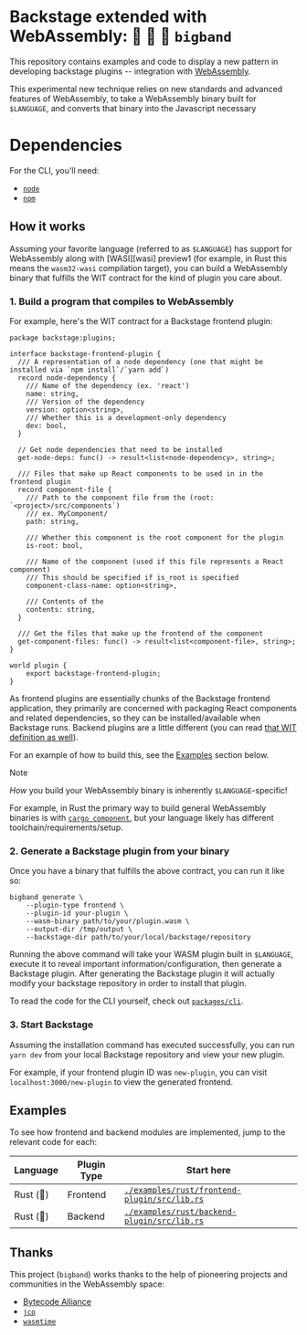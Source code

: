 # Backstage extended with WebAssembly: 🥁 🎸 🎤 `bigband`

This repository contains examples and code to display a new pattern in developing backstage plugins -- integration with [WebAssembly][wasm].

This experimental new technique relies on new standards and advanced features of WebAssembly, to take a WebAssembly binary built for `$LANGUAGE`, and converts that binary into the Javascript necessary

[wasm]: https://webassembly.org

# Dependencies

For the CLI, you'll need:
- [`node`](https://nodejs.org)
- [`npm`](https://docs.npmjs.com/downloading-and-installing-node-js-and-npm)

## How it works

Assuming your favorite language (referred to as `$LANGUAGE`) has support for WebAssembly along with [WASI][wasi] preview1 (for example, in Rust this means the `wasm32-wasi` compilation target), you can build a WebAssembly binary that fulfills the WIT contract for the kind of plugin you care about. 

### 1. Build a program that compiles to WebAssembly 

For example, here's the WIT contract for a Backstage frontend plugin:

```wit
package backstage:plugins;

interface backstage-frontend-plugin {
  /// A representation of a node dependency (one that might be installed via `npm install`/`yarn add`)
  record node-dependency {
    /// Name of the dependency (ex. 'react')
    name: string,
    /// Version of the dependency
    version: option<string>,
    /// Whether this is a development-only dependency
    dev: bool,
  }

  // Get node dependencies that need to be installed
  get-node-deps: func() -> result<list<node-dependency>, string>;

  /// Files that make up React components to be used in in the frontend plugin
  record component-file {
    /// Path to the component file from the (root: `<project>/src/components`)
    /// ex. MyComponent/
    path: string,

    /// Whether this component is the root component for the plugin
    is-root: bool,

    /// Name of the component (used if this file represents a React component)
    /// This should be specified if is_root is specified
    component-class-name: option<string>,

    /// Contents of the
    contents: string,
  }

  /// Get the files that make up the frontend of the component
  get-component-files: func() -> result<list<component-file>, string>;
}

world plugin {
    export backstage-frontend-plugin;
}
```

As frontend plugins are essentially chunks of the Backstage frontend application, they primarily are concerned with packaging React components and related dependencies, so they can be installed/available when  Backstage runs. Backend plugins are a little different (you can read [that WIT definition as well](./packages/cli/wit/backstage-backend-plugin.wit)).

For an example of how to build this, see the [Examples](#examples) section below.

> [!NOTE]
> *How* you build your WebAssembly binary is inherently `$LANGUAGE`-specific!
>
> For example, in Rust the primary way to build general WebAssembly binaries is with [`cargo component`][cargo-component], but your 
> language likely has different toolchain/requirements/setup.

[cargo-component]: https://crates.io/crates/cargo-component

### 2. Generate a Backstage plugin from your binary

Once you have a binary that fulfills the above contract, you can run it like so:

```
bigband generate \
    --plugin-type frontend \
    --plugin-id your-plugin \
    --wasm-binary path/to/your/plugin.wasm \
    --output-dir /tmp/output \
    --backstage-dir path/to/your/local/backstage/repository
```

Running the above command will take your WASM plugin built in `$LANGUAGE`, execute it to reveal important information/configuration, then generate a Backstage plugin. After generating the Backstage plugin it will actually modify your backstage repository in order to install that plugin.

To read the code for the CLI yourself, check out [`packages/cli`](./packages/cli).

### 3. Start Backstage

Assuming the installation command has executed successfully, you can run `yarn dev` from your local Backstage repository and view your new plugin.

For example, if your frontend plugin ID was `new-plugin`, you can visit `localhost:3000/new-plugin` to view the generated frontend.

## Examples

To see how frontend and backend modules are implemented, jump to the relevant code for each:

| Language  | Plugin Type | Start here                                                                  |
|-----------|-------------|-----------------------------------------------------------------------------|
| Rust (🦀) | Frontend    | [`./examples/rust/frontend-plugin/src/lib.rs`][example-rust-frontend-librs] |
| Rust (🦀) | Backend     | [`./examples/rust/backend-plugin/src/lib.rs`][example-rust-backend-librs]   |
    
[example-rust-frontend-librs]: ./examples/rust/frontend-plugin/src/lib.rs
[example-rust-backend-librs]: ./examples/rust/backend-plugin/src/lib.rs

## Thanks

This project (`bigband`) works thanks to the help of pioneering projects and communities in the WebAssembly space:

- [Bytecode Alliance][bca]
- [`jco`][jco]
- [`wasmtime`][wasmtime]

[bca]: https://bytecodealliance.org/
[jco]: https://bytecodealliance.github.io/jco
[wasmtime]: https://wasmtime.dev

